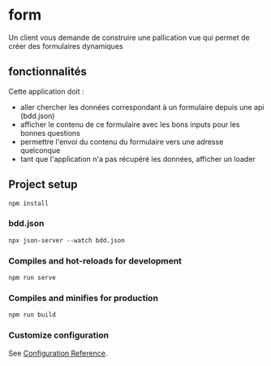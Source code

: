 # form

Un client vous demande de construire une pallication vue qui permet de créer des formulaires dynamiques

## fonctionnalités

Cette application doit : 
- aller chercher les données correspondant à un formulaire depuis une api (bdd.json)
- afficher le contenu de ce formulaire avec les bons inputs pour les bonnes questions
- permettre l'envoi du contenu du formulaire vers une adresse quelconque 
- tant que l'application n'a pas récupéré les données, afficher un loader

## Project setup
```
npm install
```

### bdd.json
```
npx json-server --watch bdd.json
```

### Compiles and hot-reloads for development
```
npm run serve
```

### Compiles and minifies for production
```
npm run build
```

### Customize configuration
See [Configuration Reference](https://cli.vuejs.org/config/).



